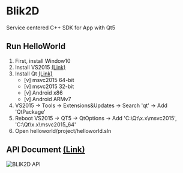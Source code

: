 # Blik2D
Service centered C++ SDK for App with Qt5

## Run HelloWorld
1. First, install Window10
2. Install VS2015 [(Link)](https://www.visualstudio.com/ko/post-download-vs/?sku=community&clcid=0x412&telem=ga)
3. Install Qt [(Link)](https://www.qt.io/download-open-source/)
   * [v] msvc2015 64-bit
   * [v] msvc2015 32-bit
   * [v] Android x86
   * [v] Android ARMv7
4. VS2015 → Tools → Extensions&Updates → Search 'qt' → Add 'QtPackage'
5. Reboot VS2015 → QT5 → QtOptions → Add 'C:\Qt\x.x\msvc2015', 'C:\Qt\x.x\msvc2015_64'
6. Open helloworld/project/helloworld.sln

## API Document [(Link)](http://www.how2blik.com/doc/blik2d)
![BLIK2D API](http://www.how2blik.com/doc/blik2d_shot.png)
